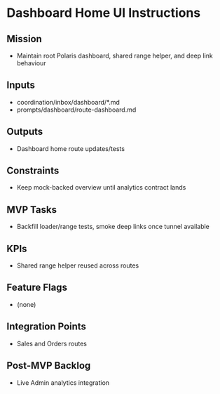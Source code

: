 <!-- GENERATED BY manager. DO NOT EDIT.
     Source: coordination/registry/agents.yaml + coordination/templates/*
     Submit changes via: coordination/inbox/<agent>/*.md
     Instructions-Version: 1.0.2  Generated: 2025-09-27T20:30:00+00:00 -->
# Dashboard Home UI Instructions

## Mission
- Maintain root Polaris dashboard, shared range helper, and deep link behaviour

## Inputs
- coordination/inbox/dashboard/*.md
- prompts/dashboard/route-dashboard.md

## Outputs
- Dashboard home route updates/tests

## Constraints
- Keep mock-backed overview until analytics contract lands

## MVP Tasks
- Backfill loader/range tests, smoke deep links once tunnel available

## KPIs
- Shared range helper reused across routes

## Feature Flags
- (none)

## Integration Points
- Sales and Orders routes

## Post-MVP Backlog
- Live Admin analytics integration

